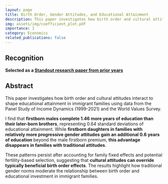 ```yaml
---
layout: page
title: Birth Order, Gender Attitudes, and Educational Attainment
description: This paper investigates how birth order and cultural attitudes interact to shape educational attainment in immigrant families using data from the Panel Study of Income Dynamics (1999-2021) and the World Values Survey.
img: assets/img/coefficient_plot.pdf
importance: 1
category: Economics
related_publications: false
---
```


## Recognition
**Selected as a [Standout research paper from prior years](https://sites.google.com/site/ec191cullen/prior-papers?authuser=0)**

## Abstract
This paper investigates how birth order and cultural attitudes interact to shape educational attainment in immigrant families using data from the Panel Study of Income Dynamics (1999-2021) and the World Values Survey. 

I find that **firstborn males complete 1.46 more years of education than their later-born brothers**, representing 0.64 standard deviations of educational attainment. While **firstborn daughters in families with relatively more progressive gender attitudes gain an additional 0.6 years of education** beyond the male firstborn premium, **this advantage disappears in families with traditional attitudes**. 

These patterns persist after accounting for family fixed effects and potential fertility-based selection, suggesting that **cultural attitudes can override typically beneficial birth order effects**. The results highlight how traditional gender norms moderate the relationship between birth order and educational investment in immigrant families.

